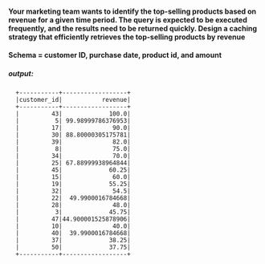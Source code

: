 #### Your marketing team wants to identify the top-selling products based on revenue for a given time period. The query is expected to be executed frequently, and the results need to be returned quickly. Design a caching strategy that efficiently retrieves the top-selling products by revenue

#### Schema = customer ID, purchase date, product id, and amount



##### output:

      +-----------+------------------+                                                
      |customer_id|           revenue|
      +-----------+------------------+
      |         43|             100.0|
      |          5| 99.98999786376953|
      |         17|              90.0|
      |         30| 88.80000305175781|
      |         39|              82.0|
      |          8|              75.0|
      |         34|              70.0|
      |         25| 67.88999938964844|
      |         45|             60.25|
      |         15|              60.0|
      |         19|             55.25|
      |         32|              54.5|
      |         22|  49.9900016784668|
      |         28|              48.0|
      |          3|             45.75|
      |         47|44.900001525878906|
      |         10|              40.0|
      |         40|  39.9900016784668|
      |         37|             38.25|
      |         50|             37.75|
      +-----------+------------------+
